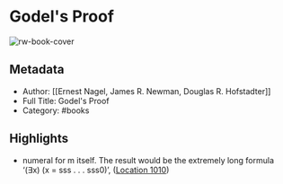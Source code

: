 # Godel's Proof

![rw-book-cover](https://images-na.ssl-images-amazon.com/images/I/411IH6dmgrL._SL200_.jpg)

## Metadata
- Author: [[Ernest Nagel, James R. Newman, Douglas R. Hofstadter]]
- Full Title: Godel's Proof
- Category: #books

## Highlights
- numeral for m itself. The result would be the extremely long formula ‘(∃x) (x = sss . . . sss0)’, ([Location 1010](https://readwise.io/to_kindle?action=open&asin=B004DL2JCE&location=1010))
